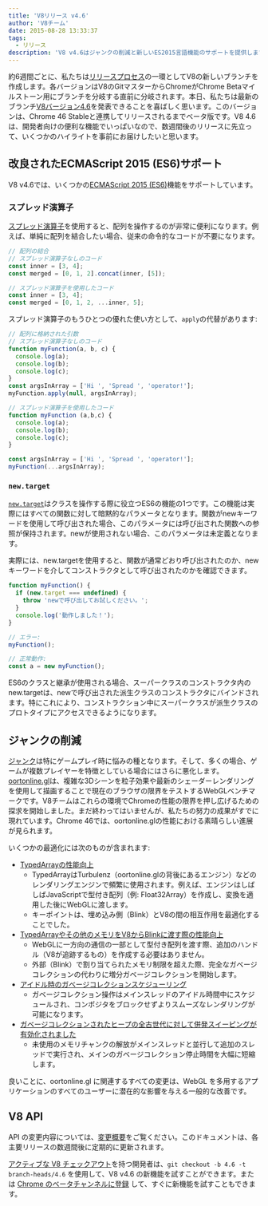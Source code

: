 ```yaml
---
title: 'V8リリース v4.6'
author: 'V8チーム'
date: 2015-08-28 13:33:37
tags:
  - リリース
description: 'V8 v4.6はジャンクの削減と新しいES2015言語機能のサポートを提供します。'
---
```

約6週間ごとに、私たちは[リリースプロセス](https://v8.dev/docs/release-process)の一環としてV8の新しいブランチを作成します。各バージョンはV8のGitマスターからChromeがChrome Betaマイルストーン用にブランチを分岐する直前に分岐されます。本日、私たちは最新のブランチ[V8バージョン4.6](https://chromium.googlesource.com/v8/v8.git/+log/branch-heads/4.6)を発表できることを喜ばしく思います。このバージョンは、Chrome 46 Stableと連携してリリースされるまでベータ版です。V8 4.6は、開発者向けの便利な機能でいっぱいなので、数週間後のリリースに先立って、いくつかのハイライトを事前にお届けしたいと思います。

<!--truncate-->
## 改良されたECMAScript 2015 (ES6)サポート

V8 v4.6では、いくつかの[ECMAScript 2015 (ES6)](https://www.ecma-international.org/ecma-262/6.0/)機能をサポートしています。

### スプレッド演算子

[スプレッド演算子](https://developer.mozilla.org/en-US/docs/Web/JavaScript/Reference/Operators/Spread_operator)を使用すると、配列を操作するのが非常に便利になります。例えば、単純に配列を結合したい場合、従来の命令的なコードが不要になります。

```js
// 配列の結合
// スプレッド演算子なしのコード
const inner = [3, 4];
const merged = [0, 1, 2].concat(inner, [5]);

// スプレッド演算子を使用したコード
const inner = [3, 4];
const merged = [0, 1, 2, ...inner, 5];
```

スプレッド演算子のもうひとつの優れた使い方として、`apply`の代替があります:

```js
// 配列に格納された引数
// スプレッド演算子なしのコード
function myFunction(a, b, c) {
  console.log(a);
  console.log(b);
  console.log(c);
}
const argsInArray = ['Hi ', 'Spread ', 'operator!'];
myFunction.apply(null, argsInArray);

// スプレッド演算子を使用したコード
function myFunction (a,b,c) {
  console.log(a);
  console.log(b);
  console.log(c);
}

const argsInArray = ['Hi ', 'Spread ', 'operator!'];
myFunction(...argsInArray);
```

### `new.target`

[`new.target`](https://developer.mozilla.org/en-US/docs/Web/JavaScript/Reference/Operators/new.target)はクラスを操作する際に役立つES6の機能の1つです。この機能は実際にはすべての関数に対して暗黙的なパラメータとなります。関数がnewキーワードを使用して呼び出された場合、このパラメータには呼び出された関数への参照が保持されます。newが使用されない場合、このパラメータは未定義となります。

実際には、new.targetを使用すると、関数が通常どおり呼び出されたのか、newキーワードを介してコンストラクタとして呼び出されたのかを確認できます。

```js
function myFunction() {
  if (new.target === undefined) {
    throw 'newで呼び出してお試しください。';
  }
  console.log('動作しました！');
}

// エラー:
myFunction();

// 正常動作:
const a = new myFunction();
```

ES6のクラスと継承が使用される場合、スーパークラスのコンストラクタ内のnew.targetは、newで呼び出された派生クラスのコンストラクタにバインドされます。特にこれにより、コンストラクション中にスーパークラスが派生クラスのプロトタイプにアクセスできるようになります。

## ジャンクの削減

[ジャンク](https://en.wiktionary.org/wiki/jank#Noun)は特にゲームプレイ時に悩みの種となります。そして、多くの場合、ゲームが複数プレイヤーを特徴としている場合にはさらに悪化します。[oortonline.gl](http://oortonline.gl/)は、複雑な3Dシーンを粒子効果や最新のシェーダーレンダリングを使用して描画することで現在のブラウザの限界をテストするWebGLベンチマークです。V8チームはこれらの環境でChromeの性能の限界を押し広げるための探求を開始しました。まだ終わってはいませんが、私たちの努力の成果がすでに現れています。Chrome 46では、oortonline.glの性能における素晴らしい進展が見られます。

いくつかの最適化には次のものが含まれます:

- [TypedArrayの性能向上](https://code.google.com/p/v8/issues/detail?id=3996)
    - TypedArrayはTurbulenz（oortonline.glの背後にあるエンジン）などのレンダリングエンジンで頻繁に使用されます。例えば、エンジンはしばしばJavaScriptで型付き配列（例: Float32Array）を作成し、変換を適用した後にWebGLに渡します。
    - キーポイントは、埋め込み側（Blink）とV8の間の相互作用を最適化することでした。
- [TypedArrayやその他のメモリをV8からBlinkに渡す際の性能向上](https://code.google.com/p/chromium/issues/detail?id=515795)
    - WebGLに一方向の通信の一部として型付き配列を渡す際、追加のハンドル（V8が追跡するもの）を作成する必要はありません。
    - 外部（Blink）で割り当てられたメモリ制限を超えた際、完全なガベージコレクションの代わりに増分ガベージコレクションを開始します。
- [アイドル時のガベージコレクションスケジューリング](/blog/free-garbage-collection)
    - ガベージコレクション操作はメインスレッドのアイドル時間中にスケジュールされ、コンポジタをブロックせずよりスムーズなレンダリングが可能になります。
- [ガベージコレクションされたヒープの全古世代に対して併発スイーピングが有効化されました](https://code.google.com/p/chromium/issues/detail?id=507211)
    - 未使用のメモリチャンクの解放がメインスレッドと並行して追加のスレッドで実行され、メインのガベージコレクション停止時間を大幅に短縮します。

良いことに、oortonline.gl に関連するすべての変更は、WebGL を多用するアプリケーションのすべてのユーザーに潜在的な影響を与える一般的な改善です。

## V8 API

API の変更内容については、[変更概要](https://docs.google.com/document/d/1g8JFi8T_oAE_7uAri7Njtig7fKaPDfotU6huOa1alds/edit)をご覧ください。このドキュメントは、各主要リリースの数週間後に定期的に更新されます。

[アクティブな V8 チェックアウト](https://v8.dev/docs/source-code#using-git)を持つ開発者は、`git checkout -b 4.6 -t branch-heads/4.6` を使用して、V8 v4.6 の新機能を試すことができます。または [Chrome のベータチャンネルに登録](https://www.google.com/chrome/browser/beta.html) して、すぐに新機能を試すこともできます。
